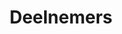 ---
title: "Deelnemers"
meta_title: ""
description: ""
identifier: Deelnemers
name: Deelnemers
menus: 
  main:
    weight: 3
draft: false
_build:
  render: ""
---